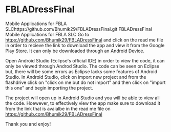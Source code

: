 # FBLADressFinal
Mobile Applications for FBLA SLChttps://github.com/Bhumik29/FBLADressFinal.git
FBLADressFinal
Mobile Applications for FBLA SLC Go to https://github.com/Bhumik29/FBLADressFinal and click on the read me file in order to recieve the link to download 
the app and view it from the Google Play Store. It can only be downloaded through an Android Device.

Open Android Studio (Eclipse's official IDE) in order to view the code, it can only be viewed through Androd Studio. 
The code can be seen on Eclipse but, there will be some errors as Eclipse lacks some features of Android Studio. 
In Android Studio, click on import new project and from the flashdrive click on "click on me but do not import" and then click on "import this one" and 
begin importing the project.

The project will open up in Android Studio and you will be able to view all the code. 
Hoewever, to effectively view the app make sure to download it from the link that is avaialbe in the read me file on https://github.com/Bhumik29/FBLADressFinal

Thank you and enjoy!

